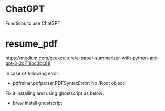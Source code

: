 # ChatGPT
Functions to use ChatGPT

# resume_pdf
https://medium.com/geekculture/a-paper-summarizer-with-python-and-gpt-3-2c718bc3bc88

In case of following error:
- pdfminer.pdfparser.PDFSyntaxError: No /Root object!

Fix it installing and using ghostscript as below:
- brew install ghostscript

